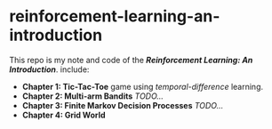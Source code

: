 # reinforcement-learning-an-introduction
This repo is my note and code of the __*Reinforcement Learning: An Introduction*__.
include: 
- **Chapter 1: Tic-Tac-Toe** game using *temporal-difference* learning.
- **Chapter 2: Multi-arm Bandits** *TODO...*
- **Chapter 3: Finite Markov Decision Processes** *TODO...*
- **Chapter 4: Grid World**
